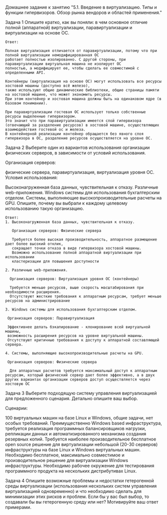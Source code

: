 Домашнее задание к занятию "5.1. Введение в виртуализацию. Типы и функции гипервизоров. Обзор рынка вендоров и областей применения."

Задача 1
Опишите кратко, как вы поняли: в чем основное отличие полной (аппаратной) виртуализации, паравиртуализации и виртуализации на основе ОС.

```
Ответ:

Полная виртуализация отличается от паравиртуализации, потому что при полной виртуализации немодифицированная ОС 
работает полностью изолированно. С другой стороны, при паравиртуализации виртуальная машина не изолирует ОС 
полностью, а модифицирует ее, чтобы сделать ее совместимой с определенными API.

Контейнеры (виртуализация на основе ОС) могут использовать все ресурсы хостовой машины (доступно всё железо), 
также используют общие динамические библиотеки, общие страницы памяти на хостовой машине, что может экономить ресурсы.
При этом контейнер и хостовая машина должны быть на одинаковом ядре (в базовом понимании).

При паравиртуализации гостевая ОС использует только собственные ресурсы выделенные гипервизором.
Это значит что при паравиртуализации имеется слой гипервизора (отвечающий за разделение ресурсов) в хостовой машине, осуществляющих
взаимодействия гостевой ос и железа.
В контейнерной реализации контейнер обращается без явного слоя гипервизора в ОС, разделение ресурсов осуществляется на уровне ОС. 
```

Задача 2
Выберите один из вариантов использования организации физических серверов, в зависимости от условий использования.

Организация серверов:

физические сервера,
паравиртуализация,
виртуализация уровня ОС.
Условия использования:

Высоконагруженная база данных, чувствительная к отказу.
Различные web-приложения.
Windows системы для использования бухгалтерским отделом.
Системы, выполняющие высокопроизводительные расчеты на GPU.
Опишите, почему вы выбрали к каждому целевому использованию такую организацию.
```
Ответ:
1. Высоконагруженная база данных, чувствительная к отказу.

   Организация серверов: Физические сервера
   
   Требуется более высокая производительность, аппаратное размещение дает более высокий отклик, 
   сокращает точки отказа в виде гипервизора хостовой машины.
   Возможно использование полной аппаратной виртуализации при использовании 
   кластеризации для повышения доступности 
         
2. Различные web-приложения.

  Организация серверов: Виртуализация уровня ОС (контейнеры)
  
  Требуется меньше ресурсов, выше скорость масштабирования при необходимости расширения. 
  Отсутствуют жесткие требования к аппаратным ресурсам, требует меньше ресурсов на администрирование

3. Windows системы для использования бухгалтерским отделом.

 Организация серверов: Паравиртуализация
 
 Эффективнее делать бэкапирование - клонирование всей виртуальной машины, 
 возможность расширения ресурсов на уровне виртуальной машины. 
 Отсутствуют критичные требования к доступу к аппаратной составляющей сервера.
        
4. Системы, выполняющие высокопроизводительные расчеты на GPU.

 Организация серверов: Физические сервера
 
  Для аппаратных расчетов требуется максимальный доступ к аппаратным ресурсам, который физический сервер дает более эффективно, а в двух других вариантах организации серверов доступ осуществляется через хостовую ОС 
```







Задача 3
Выберите подходящую систему управления виртуализацией для предложенного сценария. Детально опишите ваш выбор.

Сценарии:

100 виртуальных машин на базе Linux и Windows, общие задачи, нет особых требований. Преимущественно Windows based инфраструктура, 
требуется реализация программных балансировщиков нагрузки, репликации данных и автоматизированного механизма создания резервных копий.
Требуется наиболее производительное бесплатное open source решение для виртуализации небольшой (20-30 серверов) инфраструктуры 
на базе Linux и Windows виртуальных машин.
Необходимо бесплатное, максимально совместимое и производительное решение для виртуализации Windows инфраструктуры.
Необходимо рабочее окружение для тестирования программного продукта на нескольких дистрибутивах Linux.







Задача 4
Опишите возможные проблемы и недостатки гетерогенной среды виртуализации (использования нескольких систем управления виртуализацией одновременно) и что необходимо сделать для минимизации этих рисков и проблем.
Если бы у вас был выбор, то создавали бы вы гетерогенную среду или нет? Мотивируйте ваш ответ примерами.
